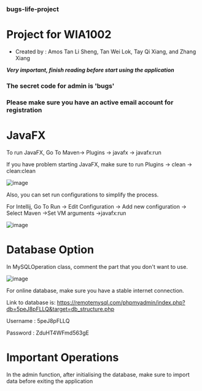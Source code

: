 ### bugs-life-project

# Project for WIA1002
*  Created by : Amos Tan Li Sheng, Tan Wei Lok, Tay Qi Xiang, and Zhang Xiang

***Very important, finish reading before start using the application***

### The secret code for admin is 'bugs'

### Please make sure you have an active email account for registration

# JavaFX

To run JavaFX,
Go To Maven-> Plugins -> javafx -> javafx:run

If you have problem starting JavaFX, make sure to run Plugins -> clean -> clean:clean

![image](https://user-images.githubusercontent.com/18496769/120956356-e9403400-c742-11eb-866c-a46a463d44d9.png)

Also, you can set run configurations to simplify the process.

For Intellij, Go To Run -> Edit Configuration -> Add new configuration -> Select Maven ->Set VM arguments ->javafx:run

![image](https://user-images.githubusercontent.com/18496769/120916704-9448e300-c69a-11eb-916d-00ebe38ce2d3.png)


# Database Option

In MySQLOperation class, comment the part that you don't want to use.

![image](https://user-images.githubusercontent.com/18496769/119681217-64474780-be31-11eb-9e92-6febd090798d.png)

For online database, make sure you have a stable internet connection.


Link to database is: https://remotemysql.com/phpmyadmin/index.php?db=5peJ8pFLLQ&target=db_structure.php

Username : 5peJ8pFLLQ

Password : ZduHT4WFmd563gE

# Important Operations

In the admin function, after initialising the database, make sure to import data before exiting the application



   



